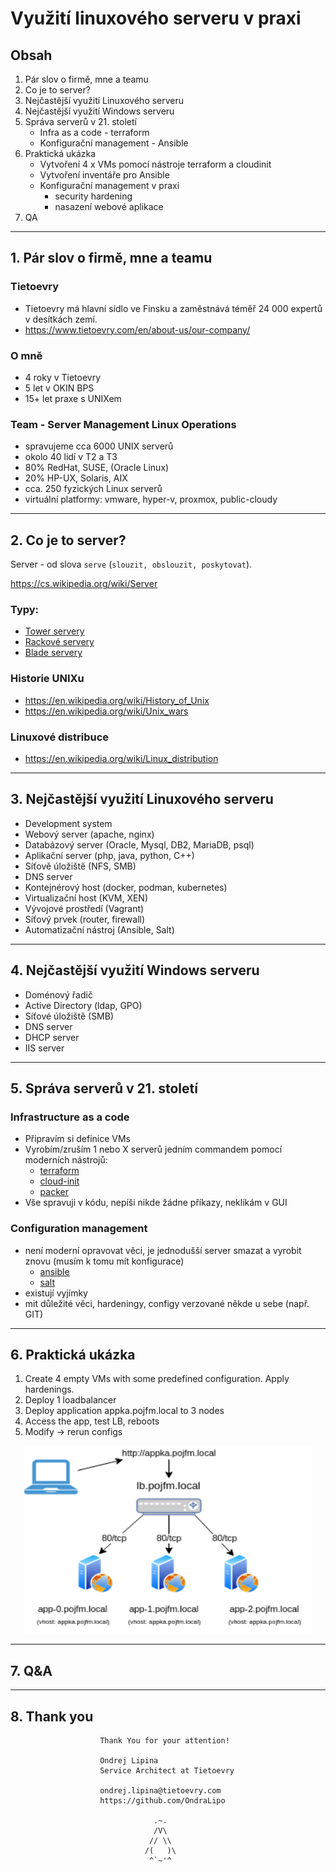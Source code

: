 # Využití linuxového serveru v praxi

## Obsah
1. Pár slov o firmě, mne a teamu
2. Co je to server?
3. Nejčastější využití Linuxového serveru
4. Nejčastější využití Windows serveru
5. Správa serverů v 21. století
    - Infra as a code - terraform
    - Konfigurační management - Ansible
6. Praktická ukázka
    - Vytvoření 4 x VMs pomocí nástroje terraform a cloudinit
    - Vytvoření inventáře pro Ansible
    - Konfigurační management v praxi
        - security hardening 
        - nasazení webové aplikace
7. QA    

***

## 1. Pár slov o firmě, mne a teamu
### Tietoevry
- Tietoevry má hlavní sídlo ve Finsku a zaměstnává téměř 24 000 expertů v desítkách zemí.
- https://www.tietoevry.com/en/about-us/our-company/

### O mně
- 4 roky v Tietoevry
- 5 let v OKIN BPS
- 15+ let praxe s UNIXem

### Team - Server Management Linux Operations
- spravujeme cca 6000 UNIX serverů
- okolo 40 lidí v T2 a T3
- 80% RedHat, SUSE, (Oracle Linux)
- 20% HP-UX, Solaris, AIX
- cca. 250 fyzických Linux serverů
- virtuální platformy: vmware, hyper-v, proxmox, public-cloudy

***

## 2. Co je to server?
Server - od slova `serve` (`slouzit, obslouzit, poskytovat`).

https://cs.wikipedia.org/wiki/Server

### Typy:

- [Tower servery](https://www.google.com/search?q=server+hp+ml&tbm=isch&ved=2ahUKEwjf-v_8xPn8AhXhmycCHR_BCiYQ2-cCegQIABAA&oq=server+hp+ml&gs_lcp=CgNpbWcQAzIGCAAQCBAeMgYIABAIEB4yBggAEAgQHjIGCAAQCBAeMgYIABAIEB4yBggAEAgQHjIGCAAQCBAeMgYIABAIEB4yCQgAEIAEEAoQGDoFCAAQgARQ9QlYkSRgqSZoAHAAeACAAUiIAbQCkgEBNZgBAKABAaoBC2d3cy13aXotaW1nwAEB&sclient=img&ei=9hbdY9-nE-G3nsEPn4KrsAI&bih=933&biw=1914&client=opera)
- [Rackové servery](https://www.google.com/search?q=server+hp+dl&client=opera&source=lnms&tbm=isch&sa=X&ved=2ahUKEwjJ1LvbxPn8AhX1QvEDHWCvBwUQ_AUoAXoECAEQAw&biw=1914&bih=933#imgrc=K_SlmMmE40SlrM)
- [Blade servery](https://www.google.com/search?q=server+hp+bl&tbm=isch&ved=2ahUKEwiXuIvrxPn8AhX2WqQEHcX9A1sQ2-cCegQIABAA&oq=server+hp+bl&gs_lcp=CgNpbWcQAzIGCAAQCBAeMgYIABAIEB4yBggAEAgQHjIGCAAQCBAeMgYIABAIEB4yBggAEAgQHjIGCAAQCBAeMgYIABAIEB46BAgAEEM6BQgAEIAEUJIHWN8NYPMPaABwAHgAgAFNiAHAApIBATWYAQCgAQGqAQtnd3Mtd2l6LWltZ8ABAQ&sclient=img&ei=0BbdY5eQLva1kdUPxfuP2AU&bih=933&biw=1914&client=opera)

### Historie UNIXu
- https://en.wikipedia.org/wiki/History_of_Unix
- https://en.wikipedia.org/wiki/Unix_wars

### Linuxové distribuce
- https://en.wikipedia.org/wiki/Linux_distribution

***

## 3. Nejčastější využití Linuxového serveru

- Development system
- Webový server (apache, nginx)
- Databázový server (Oracle, Mysql, DB2, MariaDB, psql)
- Aplikační server (php, java, python, C++)
- Síťově úložiště (NFS, SMB)
- DNS server
- Kontejnérový host (docker, podman, kubernetes)
- Virtualizační host (KVM, XEN)
- Vývojové prostředí (Vagrant)
- Síťový prvek (router, firewall)
- Automatizační nástroj (Ansible, Salt)

***

## 4. Nejčastější využití Windows serveru

- Doménový řadič
- Active Directory (ldap, GPO)
- Síťové úložiště (SMB)
- DNS server
- DHCP server
- IIS server

***

## 5. Správa serverů v 21. století

### Infrastructure as a code
- Připravím si definice VMs
- Vyrobím/zruším 1 nebo X serverů jedním commandem pomocí moderních nástrojů:
    - [terraform](https://en.wikipedia.org/wiki/Terraform_(software))
    - [cloud-init](https://cloudinit.readthedocs.io/en/latest/tutorial/qemu.html)
    - [packer](https://www.packer.io)
- Vše spravuji v kódu, nepíši nikde žádne příkazy, neklikám v GUI

### Configuration management
- není moderní opravovat věci, je jednodušší server smazat a vyrobit znovu (musím k tomu mít konfigurace)
    - [ansible](https://www.ansible.com)
    - [salt](https://saltproject.io)
- existují vyjímky 
- mit důležité věci, hardeningy, configy verzované někde u sebe (např. GIT)

***

## 6. Praktická ukázka
1. Create 4 empty VMs with some predefined configuration. Apply hardenings.
2. Deploy 1 loadbalancer
3. Deploy application appka.pojfm.local to 3 nodes
4. Access the app, test LB, reboots
5. Modify -> rerun configs

<p align="center">
  <img width="460" height="300" src="demo.png">
</p>

***

## 7. Q&A

***

## 8. Thank you

```
                    Thank You for your attention!

                    Ondrej Lipina
                    Service Architect at Tietoevry

                    ondrej.lipina@tietoevry.com
                    https://github.com/OndraLipo

                                .~.
                                /V\
                               // \\
                              /(   )\
                               ^`~'^
```
